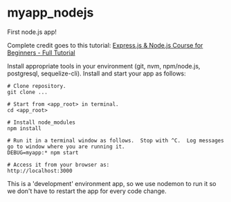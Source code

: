 # myapp_nodejs
First node.js app!  

Complete credit goes to this tutorial: [Express.js & Node.js Course for Beginners - Full Tutorial](https://www.youtube.com/watch?v=G8uL0lFFoN0)

Install appropriate tools in your environment (git, nvm, npm/node.js, postgresql, sequelize-cli). Install and start your app as follows:
  
    # Clone repository.
    git clone ...
    
    # Start from <app_root> in terminal.
    cd <app_root>
    
    # Install node_modules
    npm install
    
    # Run it in a terminal window as follows.  Stop with ^C.  Log messages go to window where you are running it.
    DEBUG=myapp:* npm start
    
    # Access it from your browser as:
    http://localhost:3000

This is a 'development' environment app, so we use nodemon to run it so we don't have to restart the app for every code change.

